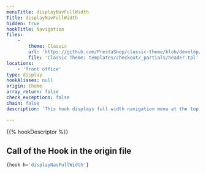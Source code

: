 ```yaml
---
menuTitle: displayNavFullWidth
Title: displayNavFullWidth
hidden: true
hookTitle: Navigation
files:
    -
        theme: Classic
        url: 'https://github.com/PrestaShop/classic-theme/blob/develop/templates/checkout/_partials/header.tpl'
        file: 'Classic Theme: templates/checkout/_partials/header.tpl'
locations:
    - 'front office'
type: display
hookAliases: null
origin: theme
array_return: false
check_exceptions: false
chain: false
description: 'This hook displays full width navigation menu at the top of your pages'

---
```


{{% hookDescriptor %}}

## Call of the Hook in the origin file

```php
{hook h='displayNavFullWidth'}
```
